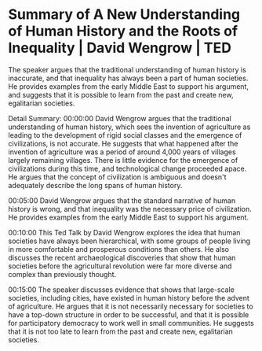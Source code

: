 # Summary of A New Understanding of Human History and the Roots of Inequality | David Wengrow | TED

The speaker argues that the traditional understanding of human history is inaccurate, and that inequality has always been a part of human societies. He provides examples from the early Middle East to support his argument, and suggests that it is possible to learn from the past and create new, egalitarian societies.

Detail Summary: 
00:00:00
David Wengrow argues that the traditional understanding of human history, which sees the invention of agriculture as leading to the development of rigid social classes and the emergence of civilizations, is not accurate. He suggests that what happened after the invention of agriculture was a period of around 4,000 years of villages largely remaining villages. There is little evidence for the emergence of civilizations during this time, and technological change proceeded apace. He argues that the concept of civilization is ambiguous and doesn't adequately describe the long spans of human history.

00:05:00
David Wengrow argues that the standard narrative of human history is wrong, and that inequality was the necessary price of civilization. He provides examples from the early Middle East to support his argument.

00:10:00
This Ted Talk by David Wengrow explores the idea that human societies have always been hierarchical, with some groups of people living in more comfortable and prosperous conditions than others. He also discusses the recent archaeological discoveries that show that human societies before the agricultural revolution were far more diverse and complex than previously thought.

00:15:00
The speaker discusses evidence that shows that large-scale societies, including cities, have existed in human history before the advent of agriculture. He argues that it is not necessarily necessary for societies to have a top-down structure in order to be successful, and that it is possible for participatory democracy to work well in small communities. He suggests that it is not too late to learn from the past and create new, egalitarian societies.

